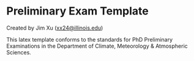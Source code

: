 # Preliminary Exam Template

Created by Jim Xu (xx24@illinois.edu)

This latex template conforms to the standards for PhD Preliminary Examinations in the Department of Climate, Meteorology & Atmospheric Sciences.
